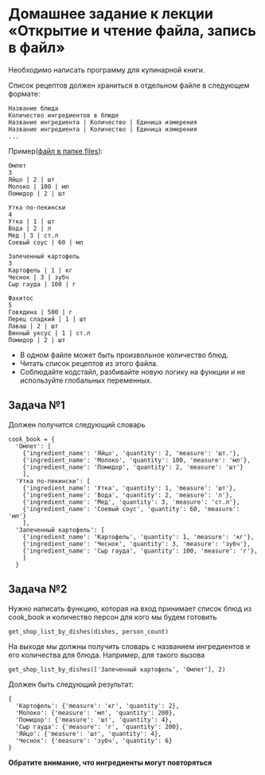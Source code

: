 # Домашнее задание к лекции «Открытие и чтение файла, запись в файл»
Необходимо написать программу для кулинарной книги.

Список рецептов должен храниться в отдельном файле в следующем формате:
```
Название блюда
Количество ингредиентов в блюде
Название ингредиента | Количество | Единица измерения
Название ингредиента | Количество | Единица измерения
...
```
Пример([файл в папке files](https://github.com/netology-code/py-homework-basic-files/tree/master/2.4.files)):
```
Омлет
3
Яйцо | 2 | шт
Молоко | 100 | мл
Помидор | 2 | шт

Утка по-пекински
4
Утка | 1 | шт
Вода | 2 | л
Мед | 3 | ст.л
Соевый соус | 60 | мл

Запеченный картофель
3
Картофель | 1 | кг
Чеснок | 3 | зубч
Сыр гауда | 100 | г

Фахитос
5
Говядина | 500 | г
Перец сладкий | 1 | шт
Лаваш | 2 | шт
Винный уксус | 1 | ст.л
Помидор | 2 | шт
```
* В одном файле может быть произвольное количество блюд.
* Читать список рецептов из этого файла.
* Соблюдайте кодстайл, разбивайте новую логику на функции и не используйте глобальных переменных.
## Задача №1
Должен получится следующий словарь
```
cook_book = {
  'Омлет': [
    {'ingredient_name': 'Яйцо', 'quantity': 2, 'measure': 'шт.'},
    {'ingredient_name': 'Молоко', 'quantity': 100, 'measure': 'мл'},
    {'ingredient_name': 'Помидор', 'quantity': 2, 'measure': 'шт'}
    ],
  'Утка по-пекински': [
    {'ingredient_name': 'Утка', 'quantity': 1, 'measure': 'шт'},
    {'ingredient_name': 'Вода', 'quantity': 2, 'measure': 'л'},
    {'ingredient_name': 'Мед', 'quantity': 3, 'measure': 'ст.л'},
    {'ingredient_name': 'Соевый соус', 'quantity': 60, 'measure': 'мл'}
    ],
  'Запеченный картофель': [
    {'ingredient_name': 'Картофель', 'quantity': 1, 'measure': 'кг'},
    {'ingredient_name': 'Чеснок', 'quantity': 3, 'measure': 'зубч'},
    {'ingredient_name': 'Сыр гауда', 'quantity': 100, 'measure': 'г'},
    ]
  }
  ```
## Задача №2
Нужно написать функцию, которая на вход принимает список блюд из cook_book и количество персон для кого мы будем готовить
```
get_shop_list_by_dishes(dishes, person_count)
```
На выходе мы должны получить словарь с названием ингредиентов и его количества для блюда. Например, для такого вызова
```
get_shop_list_by_dishes(['Запеченный картофель', 'Омлет'], 2)
```
Должен быть следующий результат:
```
{
  'Картофель': {'measure': 'кг', 'quantity': 2},
  'Молоко': {'measure': 'мл', 'quantity': 200},
  'Помидор': {'measure': 'шт', 'quantity': 4},
  'Сыр гауда': {'measure': 'г', 'quantity': 200},
  'Яйцо': {'measure': 'шт', 'quantity': 4},
  'Чеснок': {'measure': 'зубч', 'quantity': 6}
}
```
 **Обратите внимание, что ингредиенты могут повторяться**

